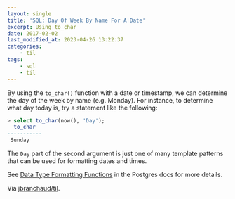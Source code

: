 ```yaml
---
layout: single
title: 'SQL: Day Of Week By Name For A Date'
excerpt: Using to_char
date: 2017-02-02
last_modified_at: 2023-04-26 13:22:37
categories:
    - til
tags:
    - sql
    - til
---
```


By using the `to_char()` function with a date or timestamp,
we can determine the day of the week by name (e.g. Monday).
For instance, to determine what day today is,
try a statement like the following:

```sql
> select to_char(now(), 'Day');
  to_char
-----------
 Sunday
```

The `Day` part of the second argument is just one of many template patterns
that can be used for formatting dates and times.

See [Data Type Formatting
Functions](http://www.postgresql.org/docs/current/static/functions-formatting.html)
in the Postgres docs for more details.

Via [jbranchaud/til](https://github.com/jbranchaud/til).
